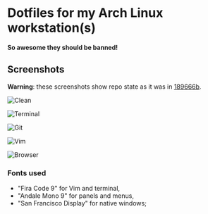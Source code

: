 # Dotfiles for my Arch Linux workstation(s)

**So awesome they should be banned!**

## Screenshots

**Warning**: these screenshots show repo state as it was in [189666b](https://github.com/daGrevis/Dotfiles/tree/189666b).

![Clean](https://raw.github.com/daGrevis/Dotfiles/master/Screenshots/dotifiles-clean.png)

![Terminal](https://raw.github.com/daGrevis/Dotfiles/master/Screenshots/dotifiles-terminal.png)

![Git](https://raw.github.com/daGrevis/Dotfiles/master/Screenshots/dotifiles-using-git.png)

![Vim](https://raw.github.com/daGrevis/Dotfiles/master/Screenshots/dotifiles-vim.png)

![Browser](https://raw.github.com/daGrevis/Dotfiles/master/Screenshots/dotifiles-browser.png)

### Fonts used

* "Fira Code 9" for Vim and terminal,
* "Andale Mono 9" for panels and menus,
* "San Francisco Display" for native windows;
